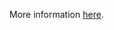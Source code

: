 More information [here](https://docs.prismacloud.io/en/enterprise-edition/policy-reference/kubernetes-policies/kubernetes-policy-index/ensure-roles-and-clusterroles-that-grant-permissions-to-escalate-roles-or-clusterrole-are-minimized).
